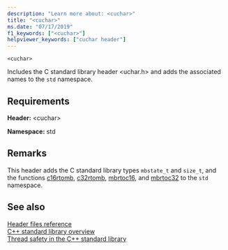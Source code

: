 ```yaml
---
description: "Learn more about: <cuchar>"
title: "<cuchar>"
ms.date: "07/17/2019"
f1_keywords: ["<cuchar>"]
helpviewer_keywords: ["cuchar header"]
---
```

`<cuchar>`

Includes the C standard library header \<uchar.h> and adds the associated names to the `std` namespace.

## Requirements

**Header:** \<cuchar>

**Namespace:** std

## Remarks

This header adds the C standard library types `mbstate_t` and `size_t`, and the functions [c16rtomb](../c-runtime-library/reference/c16rtomb-c32rtomb1.md), [c32rtomb](../c-runtime-library/reference/c16rtomb-c32rtomb1.md), [mbrtoc16](../c-runtime-library/reference/mbrtoc16-mbrtoc323.md), and [mbrtoc32](../c-runtime-library/reference/mbrtoc16-mbrtoc323.md) to the `std` namespace.

## See also

[Header files reference](cpp-standard-library-header-files.md)\
[C++ standard library overview](cpp-standard-library-overview.md)\
[Thread safety in the C++ standard library](thread-safety-in-the-cpp-standard-library.md)
